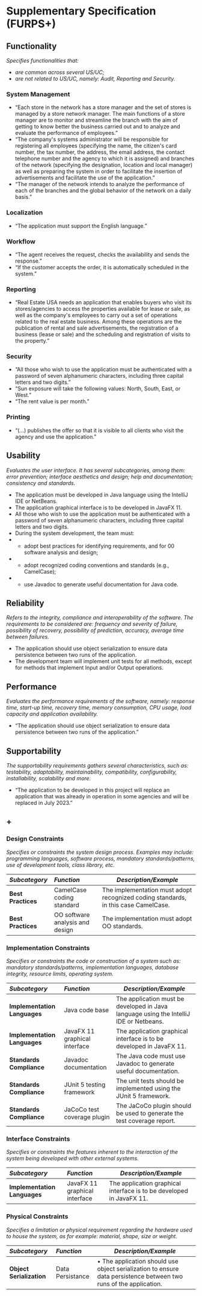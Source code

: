# Supplementary Specification (FURPS+)

## Functionality

_Specifies functionalities that:_

- _are common across several US/UC;_
- _are not related to US/UC, namely: Audit, Reporting and Security._


### System Management

* “Each store in the network has a store manager and the set of stores is managed by a store network manager. The main functions of a store manager are to monitor and streamline the branch with the aim of getting to know better the business carried out and to analyze and evaluate the performance of employees.”
* “The company's systems administrator will be responsible for registering all employees (specifying the name, the citizen's card number, the tax number, the address, the email address, the contact telephone number and the agency to which it is assigned) and branches of the network (specifying the designation, location and local manager) as well as preparing the system in order to facilitate the insertion of advertisements and facilitate the use of the application.”
* “The manager of the network intends to analyze the performance of each of the branches and the global behavior of the network on a daily basis.”


### Localization

* “The application must support the English language.”


### Workflow

* “The agent receives the request, checks the availability and sends the response.”
* “If the customer accepts the order, it is automatically scheduled in the system.”


### Reporting

* “Real Estate USA needs an application that enables buyers who visit its stores/agencies to access the properties available for lease or sale, as well as the company's employees to carry out a set of operations related to the real estate business. Among these operations are the publication of rental and sale advertisements, the registration of a business (lease or sale) and the scheduling and registration of visits to the property.”


### Security

* “All those who wish to use the application must be authenticated with a password of seven alphanumeric characters, including three capital letters and two digits.”
* “Sun exposure will take the following values: North, South, East, or West.”
* “The rent value is per month.”


### Printing

* “(…) publishes the offer so that it is visible to all clients who visit the agency and use the application.”


## Usability

_Evaluates the user interface. It has several subcategories,
among them: error prevention; interface aesthetics and design; help and
documentation; consistency and standards._

* The application must be developed in Java language using the IntelliJ IDE or NetBeans.
* The application graphical interface is to be developed in JavaFX 11.
* All those who wish to use the application must be authenticated with a password of seven alphanumeric characters, including three capital letters and two digits.
* During the system development, the team must:
* * adopt best practices for identifying requirements, and for 00 software analysis and design;
* * adopt recognized coding conventions and standards (e.g., CamelCase);
* * use Javadoc to generate useful documentation for Java code.


## Reliability
_Refers to the integrity, compliance and interoperability of the software. The requirements to be considered are: frequency and severity of failure, possibility of recovery, possibility of prediction, accuracy, average time between failures._

* The application should use object serialization to ensure data persistence between two runs of the application.
* The development team will implement unit tests for all methods, except for methods that implement Input and/or Output operations.

## Performance
_Evaluates the performance requirements of the software, namely: response time, start-up time, recovery time, memory consumption, CPU usage, load capacity and application availability._

* “The application should use object serialization to ensure data persistence between two runs of the application.”


## Supportability
_The supportability requirements gathers several characteristics, such as:
testability, adaptability, maintainability, compatibility,
configurability, installability, scalability and more._

* “The application to be developed in this project will replace an application that was already in operation in some agencies and will be replaced in July 2023.”


## +

### Design Constraints

_Specifies or constraints the system design process. Examples may include: programming languages, software process, mandatory standards/patterns, use of development tools, class library, etc._

| **_Subcategory_**       | **_Function_**                   | **_Description/Example_**                                                          |
|:------------------------|:---------------------------------|------------------------------------------------------------------------------------|
| **Best Practices**      | CamelCase coding standard        | The implementation must adopt recognized coding standards, in this case CamelCase. |
| **Best Practices**      | OO software analysis and design  | The implementation must adopt OO standards.                                        |


### Implementation Constraints

_Specifies or constraints the code or construction of a system
such as: mandatory standards/patterns, implementation languages,
database integrity, resource limits, operating system._

| **_Subcategory_**            | **_Function_**                  | **_Description/Example_**                                                              |
|:-----------------------------|:--------------------------------|----------------------------------------------------------------------------------------|
| **Implementation Languages** | Java code base                  | The application must be developed in Java language using the IntelliJ IDE or Netbeans. |
| **Implementation Languages** | JavaFX 11 graphical interface   | The application graphical interface is to be developed in JavaFX 11.                   |
| **Standards Compliance**     | Javadoc documentation           | The Java code must use Javadoc to generate useful documentation.                       |
| **Standards Compliance**     | JUnit 5 testing framework       | The unit tests should be implemented using the JUnit 5 framework.                      |
| **Standards Compliance**     | JaCoCo test coverage plugin     | The JaCoCo plugin should be used to generate the test coverage report.                 |


### Interface Constraints

_Specifies or constraints the features inherent to the interaction of the
system being developed with other external systems._

| **_Subcategory_**            | **_Function_**                  | **_Description/Example_**                                                              |
|:-----------------------------|:--------------------------------|----------------------------------------------------------------------------------------|
| **Implementation Languages** | JavaFX 11 graphical interface   | The application graphical interface is to be developed in JavaFX 11.                   |


### Physical Constraints

_Specifies a limitation or physical requirement regarding the hardware used to house the system, as for example: material, shape, size or weight._

| **_Subcategory_**        | **_Function_**   | **_Description/Example_**                                                                                          |
|:-------------------------|:-----------------|--------------------------------------------------------------------------------------------------------------------|
| **Object Serialization** | Data Persistance | •	The application should use object serialization to ensure data persistence between two runs of the application.  |

